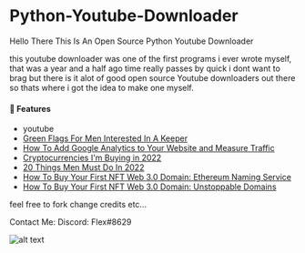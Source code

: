 # Python-Youtube-Downloader

Hello There This Is An Open Source Python Youtube Downloader

this youtube downloader was one of the first programs i ever wrote myself,
that was a year and a half ago time really passes by quick i dont want to brag
but there is it alot of good open source Youtube downloaders out there so thats
where i got the idea to make one myself.

<h4>📕 Features</h4>

<!-- BLOG-POST-LIST:START -->
- youtube
- [Green Flags For Men Interested In A Keeper](https://stephenajulu.com/blog/female-green-flags-for-men-interested-in-a-keeper/)
- [How To Add Google Analytics to Your Website and Measure Traffic](https://stephenajulu.com/blog/how-to-add-google-analytics-to-your-website-and-measure-traffic/)
- [Cryptocurrencies I&#39;m Buying in 2022](https://stephenajulu.com/blog/cryptocurrencies-i-m-buying-2022/)
- [20 Things Men Must Do In 2022](https://stephenajulu.com/blog/20-things-men-must-do-in-2022/)
- [How To Buy Your First NFT Web 3.0 Domain: Ethereum Naming Service](https://stephenajulu.com/blog/the-second-way-to-buy-your-first-nft-web-3.0-domain-ethereum-naming-service/)
- [How To Buy Your First NFT Web 3.0 Domain: Unstoppable Domains](https://stephenajulu.com/blog/how-to-buy-your-first-nft-web-3.0-domain/)
<!-- BLOG-POST-LIST:END -->






feel free to fork change credits etc...

Contact Me:
Discord: Flex#8629

![alt text](https://cdn.discordapp.com/attachments/937168050564771870/938548662345277500/1.png)



